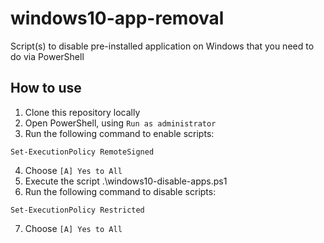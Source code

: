 # windows10-app-removal
Script(s) to disable pre-installed application on Windows that you need to do via PowerShell

## How to use
1. Clone this repository locally
2. Open PowerShell, using `Run as administrator`
3. Run the following command to enable scripts:
```
Set-ExecutionPolicy RemoteSigned
```
4. Choose `[A] Yes to All`
5. Execute the script .\windows10-disable-apps.ps1
6. Run the following command to disable scripts:
```
Set-ExecutionPolicy Restricted
```
7. Choose `[A] Yes to All`